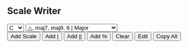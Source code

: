 <html>
<style>
  #scale {
    padding-left: 5px;
  }
</style>
<body>
<h2>Scale Writer</h2>
<select id="rootSelect">
<option value="2,7,12,17,22,27,32,37,43">C♯</option>
<option value="17,22,27,31,37,43,49,54,59">F♯</option>
<option value="31,37,43,48,54,59,65,70,76">B</option>
<option value="11,17,22,26,31,37,43,48,54">E</option>
<option value="26,31,37,42,48,54,59,64,70">A</option>
<option value="6,11,17,21,26,31,37,42,48">D</option>
<option value="21,26,31,36,42,48,54,58,64">G</option>
<option value="1,6,11,16,21,26,31,36,42" selected>C</option>
<option value="16,21,26,30,36,42,48,53,58">F</option>
<option value="30,36,42,47,53,58,64,69,75">B♭</option>
<option value="10,16,21,25,30,36,42,47,53">E♭</option>
<option value="25,30,36,41,47,53,58,63,69">A♭</option>
<option value="5,10,16,20,25,30,36,41,47">D♭</option>
<option value="20,25,30,35,41,47,53,57,63">G♭</option>
<option value="0,5,10,15,20,25,30,35,41">C♭</option>
  </select>
  <select id="chordSelect">
    <option value="0,0,0,0,0,0,0,0,0">△, maj7, maj9, 6 | Major</option>
    <option value="0,0,0,0,0,0,1,0,0">7, 9, 11 | Mixolydian</option>
    <option value="0,0,1,0,0,0,1,0,0">-7, -9, -11 | Dorian</option>
    <option value="0,0,0,-1,0,0,0,0,0">maj+4 | Lydian</option>
    <option value="0,1,1,0,1,1,1,0,1">∅7, -7♭5 | Locrian</option>
    <option value="0,0,1,0,1,1,2,1,2">°7 | Diminished</option>
    <option value="0,0,0,-1,-1,-1,1,0,0">7+, 7aug | Whole Tone</option>
    <option value="0,0,0,-1,0,0,1,0,0">7♯11 | Lydian Dominant</option>
    <option value="0,1,0,0,0,1,1,0,-1">7♭9 | 3rd Mode of Bebop (Major)</option>
    <option value="0,1,0,-1,-1,1,1,0,-1">7♯9 | Diminished Whole Tone</option>
  </select><br>
<button onclick="scaleFunction()">Add Scale</button>
<button onclick="myBarline()">Add |</button>
<button onclick="myBarlinedbl()">Add ||</button>
<button onclick="myRepeatbar()">Add %</button>
<button onclick="clearFunction()">Clear</button>
<button onclick="editFunction()">Edit</button>
<button onclick="copyAll()">Copy All</button><br>
<div id="scale" contenteditable="true"></div>
<script>
function copyAll() {
  alert("Copied!");
  const richTextDiv = document.getElementById("scale");
  const clipboardItem = new ClipboardItem({
	"text/plain": new Blob(
		[richTextDiv.innerText],
		{ type: "text/plain" }
	),
	"text/html": new Blob(
		[richTextDiv.outerHTML],
		{ type: "text/html" }
	),
});
navigator.clipboard.write([clipboardItem]);
}
function editFunction() {
  document.getElementById("scale").focus();
}
function clearFunction() {
  let text;
  if (confirm("Are you sure?") == true) {
    document.getElementById("scale").innerHTML = "";
  }
}
function myBarline() {
  const div = document.getElementById("scale");
  div.insertAdjacentHTML('beforeend',"𝄖𝄖𝄖𝄖𝄖𝄖𝄖𝄖𝄖𝄖𝄖𝄖" + "<br>");
  }
function myBarlinedbl() {
  const div = document.getElementById("scale");
  div.insertAdjacentHTML('beforeend',"𝄗𝄗𝄗𝄗𝄗𝄗𝄗𝄗𝄗𝄗𝄗𝄗" + "<br>");
  }
function myRepeatbar() {
  const div = document.getElementById("scale");
  div.insertAdjacentHTML('beforeend',"        𝄎        " + "<br>");
  }
function scaleFunction() {
  let a = rootSelect.options[rootSelect.selectedIndex].text;
  let b = chordSelect.options[chordSelect.selectedIndex].text;
  const noteArray = ["C♭","C","C♯","D","C","D♭","D","D♯","E","D","E♭","E","E♯","F♯","E♭","F♭","F","F♯","G","F","G♭","G","G♯","A","G","A♭","A","A♯","B","A","B♭","B","B♯","C♯","B♭","C♭","C","C♯","D","C♭","C","D♭","D","D♯","E","D♭","D","E♭","E","E♯","F♯","E♭","F♭","F","F♯","G","F","G♭","G","G♯","A","G♭","G","A♭","A","A♯","B","A♭","A","B♭","B","B♯","C♯","B♭","C♭","C","C♯","D"
  ];
  var x = document.getElementById("rootSelect").value;
  const keyArray = x.split(",");
  var y = document.getElementById("chordSelect").value;
  const chordArray = y.split(",");
  let scale = "<b>" + a + b + "</b>"+ "<br>";
  for (let i = 0; i <= 8; i++) {
    scale += noteArray[keyArray[i]-chordArray[i]] + " ";
  }
  const div = document.getElementById("scale");
  div.insertAdjacentHTML('beforeend', scale + "<br>");
  }
</script>
</body>
</html>
